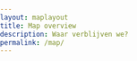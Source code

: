 ```yaml
---
layout: maplayout
title: Map overview
description: Waar verblijven we?
permalink: /map/
---
```

<style type="text/css">
        body { margin:0; padding:0; }
        #map { position:absolute; top:72px; bottom:0; width:100%; }
        .popup > .container> .row > .col-md-12 {padding-left:0px;}
</style>

<div id="map"></div>

<script>
    L.mapbox.accessToken = '{{ site.mapbox.public_token }}';
    var map = L.mapbox.map('map', 'mapbox.streets',{
    legendControl: {
        position: 'topright'
    }
    }).setView([-25.8929, 21.5252],5);

    var geojson = {% include pois.geojson %};
    var myLayer = L.mapbox.featureLayer().addTo(map);

    myLayer.on('layeradd', function(e) {
        var marker = e.layer;
        var feature = marker.feature;
        var image = feature.properties["marker-image"];

        var bookedViaContent = "";
        if (feature.properties["booking-url"] != "") {
        bookedViaContent =      '<li><i class="fa-li fa fa-external-link-square"></i>'
                                +    '<a target="_blank" href="'+feature.properties["booking-url"]+'">' 
                                +feature.properties.bookingagency
                                + '</a></li>';
        }

        var content =            '<div class="popup">'
                                + '<div class="container">'
                                +    '<div class="row">'
                                +      '<div class="col-md-12">'
                                +        '<h2>'
                                +          feature.properties.title
                                +        '</h2>'
                                +      '</div>'
                                +      '<div class="col-md-12">'
                                +        '<ul class="fa-ul">'
                                +          '<li><i class="fa-li fa fa-calendar"></i>'
                                +             moment(feature.properties.startdate).format('DD MMM') + ' - ' 
                                +             moment(feature.properties.enddate).format('DD MMM')
                                +          '</li>'
                                +          bookedViaContent  
                                +        '</ul>'
                                +      '</div>'
                                +      '<div class="col-md-12 image">'
                                +        '<img src="' + image + '" width="300px" />' 
                                +      '</div>'                                                                
                                +    '</div>'
                                + '</div>'
                                +'</div>';
        marker.bindPopup(content,{
            closeButton: true,
            minWidth: 320
        });
    });

    myLayer.on('click', function(e) {
        var marker = e.layer;
        var coordinates = marker.feature.geometry.coordinates;
        map.flyTo(e.latlng);
    });

    myLayer.setGeoJSON(geojson);
    map.legendControl.addLegend('<strong>Onze overnachtingen voor deze reis!</strong>');
</script>
